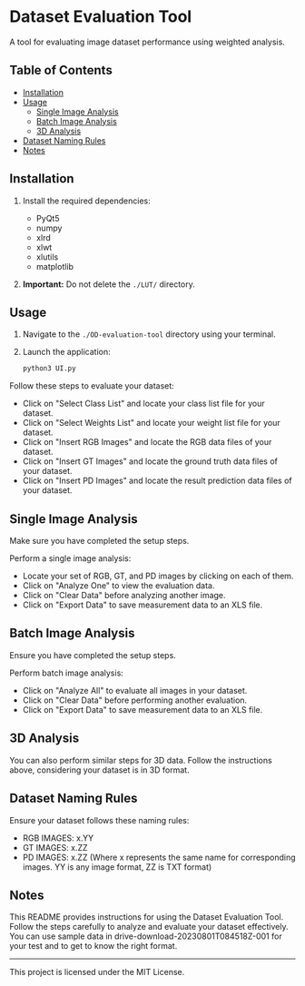 # Dataset Evaluation Tool

A tool for evaluating image dataset performance using weighted analysis.

## Table of Contents

- [Installation](#installation)
- [Usage](#usage)
  - [Single Image Analysis](#single-image-analysis)
  - [Batch Image Analysis](#batch-image-analysis)
  - [3D Analysis](#3d-analysis)
- [Dataset Naming Rules](#dataset-naming-rules)
- [Notes](#notes)

## Installation

1. Install the required dependencies:
   - PyQt5
   - numpy
   - xlrd
   - xlwt
   - xlutils
   - matplotlib

2. **Important:** Do not delete the `./LUT/` directory.

## Usage

1. Navigate to the `./OD-evaluation-tool` directory using your terminal.

2. Launch the application:
   ```bash
   python3 UI.py

Follow these steps to evaluate your dataset:

- Click on "Select Class List" and locate your class list file for your dataset.
- Click on "Select Weights List" and locate your weight list file for your dataset.
- Click on "Insert RGB Images" and locate the RGB data files of your dataset.
- Click on "Insert GT Images" and locate the ground truth data files of your dataset.
- Click on "Insert PD Images" and locate the result prediction data files of your dataset.

## Single Image Analysis

Make sure you have completed the setup steps.

Perform a single image analysis:

- Locate your set of RGB, GT, and PD images by clicking on each of them.
- Click on "Analyze One" to view the evaluation data.
- Click on "Clear Data" before analyzing another image.
- Click on "Export Data" to save measurement data to an XLS file.

## Batch Image Analysis

Ensure you have completed the setup steps.

Perform batch image analysis:

- Click on "Analyze All" to evaluate all images in your dataset.
- Click on "Clear Data" before performing another evaluation.
- Click on "Export Data" to save measurement data to an XLS file.

## 3D Analysis

You can also perform similar steps for 3D data. Follow the instructions above, considering your dataset is in 3D format.

## Dataset Naming Rules

Ensure your dataset follows these naming rules:

- RGB IMAGES: x.YY
- GT IMAGES: x.ZZ
- PD IMAGES: x.ZZ
  (Where x represents the same name for corresponding images. YY is any image format, ZZ is TXT format)

## Notes

This README provides instructions for using the Dataset Evaluation Tool. Follow the steps carefully to analyze and evaluate your dataset effectively.
You can use sample data in drive-download-20230801T084518Z-001 for your test and to get to know the right format.

---

This project is licensed under the MIT License.
